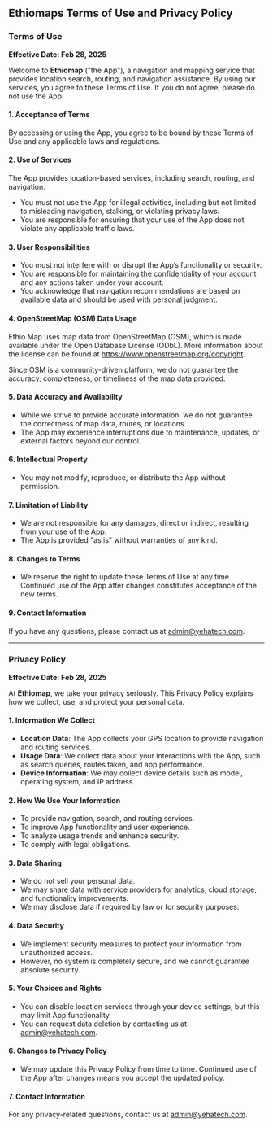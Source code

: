 ## Ethiomaps Terms of Use and Privacy Policy

### Terms of Use

**Effective Date: Feb 28, 2025**

Welcome to **Ethiomap** ("the App"), a navigation and mapping service that provides location search, routing, and navigation assistance. By using our services, you agree to these Terms of Use. If you do not agree, please do not use the App.

#### 1. Acceptance of Terms

By accessing or using the App, you agree to be bound by these Terms of Use and any applicable laws and regulations.

#### 2. Use of Services

The App provides location-based services, including search, routing, and navigation.

- You must not use the App for illegal activities, including but not limited to misleading navigation, stalking, or violating privacy laws.
- You are responsible for ensuring that your use of the App does not violate any applicable traffic laws.

#### 3. User Responsibilities

- You must not interfere with or disrupt the App’s functionality or security.
- You are responsible for maintaining the confidentiality of your account and any actions taken under your account.
- You acknowledge that navigation recommendations are based on available data and should be used with personal judgment.

#### 4.  OpenStreetMap (OSM) Data Usage

Ethio Map uses map data from OpenStreetMap (OSM), which is made available under the Open Database License (ODbL). More information about the license can be found at https://www.openstreetmap.org/copyright.

Since OSM is a community-driven platform, we do not guarantee the accuracy, completeness, or timeliness of the map data provided.

#### 5. Data Accuracy and Availability

- While we strive to provide accurate information, we do not guarantee the correctness of map data, routes, or locations.
- The App may experience interruptions due to maintenance, updates, or external factors beyond our control.

#### 6. Intellectual Property

- You may not modify, reproduce, or distribute the App without permission.

#### 7. Limitation of Liability

- We are not responsible for any damages, direct or indirect, resulting from your use of the App.
- The App is provided "as is" without warranties of any kind.

#### 8. Changes to Terms

- We reserve the right to update these Terms of Use at any time. Continued use of the App after changes constitutes acceptance of the new terms.

#### 9. Contact Information

If you have any questions, please contact us at admin@yehatech.com.

---

### Privacy Policy

**Effective Date: Feb 28, 2025**

At **Ethiomap**, we take your privacy seriously. This Privacy Policy explains how we collect, use, and protect your personal data.

#### 1. Information We Collect

- **Location Data**: The App collects your GPS location to provide navigation and routing services.
- **Usage Data**: We collect data about your interactions with the App, such as search queries, routes taken, and app performance.
- **Device Information**: We may collect device details such as model, operating system, and IP address.

#### 2. How We Use Your Information

- To provide navigation, search, and routing services.
- To improve App functionality and user experience.
- To analyze usage trends and enhance security.
- To comply with legal obligations.

#### 3. Data Sharing

- We do not sell your personal data.
- We may share data with service providers for analytics, cloud storage, and functionality improvements.
- We may disclose data if required by law or for security purposes.

#### 4. Data Security

- We implement security measures to protect your information from unauthorized access.
- However, no system is completely secure, and we cannot guarantee absolute security.

#### 5. Your Choices and Rights

- You can disable location services through your device settings, but this may limit App functionality.
- You can request data deletion by contacting us at admin@yehatech.com.

#### 6. Changes to Privacy Policy

- We may update this Privacy Policy from time to time. Continued use of the App after changes means you accept the updated policy.

#### 7. Contact Information

For any privacy-related questions, contact us at admin@yehatech.com.
